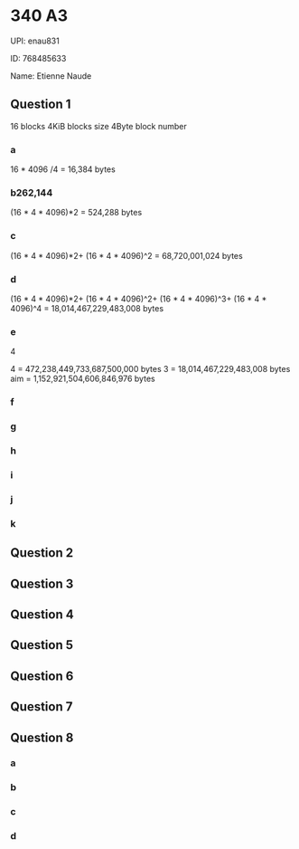 # 340 A3

UPI: enau831

ID: 768485633

Name: Etienne Naude

## Question 1

16 blocks
4KiB blocks size
4Byte block number

### a

16 \* 4096 /4 =
16,384 bytes

### b262,144

(16 \* 4 \* 4096)\*2 =
524,288 bytes

### c

(16 \* 4 \* 4096)\*2+
(16 \* 4 \* 4096)^2 =
68,720,001,024 bytes

### d

(16 \* 4 \* 4096)\*2+
(16 \* 4 \* 4096)^2+
(16 \* 4 \* 4096)^3+
(16 \* 4 \* 4096)^4 =
18,014,467,229,483,008 bytes

### e

4

4 = 472,238,449,733,687,500,000 bytes
3 = 18,014,467,229,483,008 bytes
aim = 1,152,921,504,606,846,976 bytes

### f

### g

### h

### i

### j

### k

## Question 2

## Question 3

## Question 4

## Question 5

## Question 6

## Question 7

## Question 8

### a

### b

### c

### d
